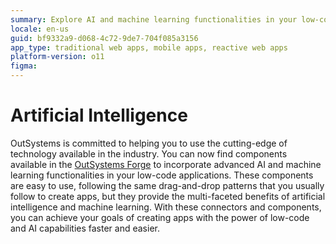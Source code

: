 ```yaml
---
summary: Explore AI and machine learning functionalities in your low-code applications with OutSystems 11 (O11), available on the OutSystems Forge.
locale: en-us
guid: bf9332a9-d068-4c72-9de7-704f085a3156
app_type: traditional web apps, mobile apps, reactive web apps
platform-version: o11
figma:
---
```


# Artificial Intelligence

OutSystems is committed to helping you to use the cutting-edge of technology available in the industry. You can now find components available in the [OutSystems Forge](https://www.outsystems.com/forge/) to incorporate advanced AI and machine learning functionalities in your low-code applications. These components are easy to use, following the same drag-and-drop patterns that you usually follow to create apps, but they provide the multi-faceted benefits of artificial intelligence and machine learning. With these connectors and components, you can achieve your goals of creating apps with the power of low-code and AI capabilities faster and easier.
